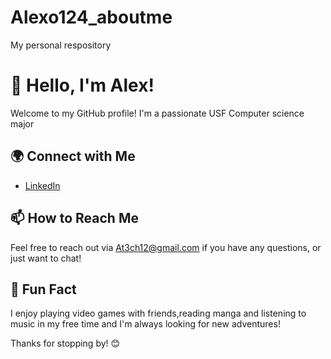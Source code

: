 # Alexo124_aboutme
My personal respository
# 👋 Hello, I'm Alex!

Welcome to my GitHub profile! I'm a passionate USF Computer science major 

## 🌍 Connect with Me
- [LinkedIn](www.linkedin.com/in/aforta2006)

## 📫 How to Reach Me
Feel free to reach out via At3ch12@gmail.com if you have any questions, or just want to chat!

## 🎉 Fun Fact
I enjoy playing video games with friends,reading manga and listening to music in my free time and I'm always looking for new adventures!

Thanks for stopping by! 😊
